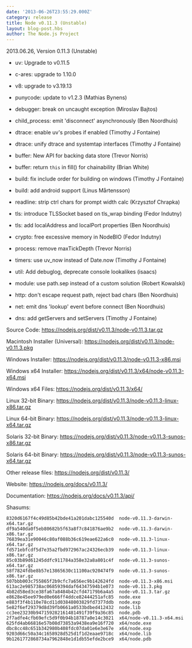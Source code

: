 ```yaml
---
date: '2013-06-26T23:55:29.000Z'
category: release
title: Node v0.11.3 (Unstable)
layout: blog-post.hbs
author: The Node.js Project
---
```


2013.06.26, Version 0.11.3 (Unstable)

- uv: Upgrade to v0.11.5

- c-ares: upgrade to 1.10.0

- v8: upgrade to v3.19.13

- punycode: update to v1.2.3 (Mathias Bynens)

- debugger: break on uncaught exception (Miroslav Bajtos)

- child_process: emit 'disconnect' asynchronously (Ben Noordhuis)

- dtrace: enable uv's probes if enabled (Timothy J Fontaine)

- dtrace: unify dtrace and systemtap interfaces (Timothy J Fontaine)

- buffer: New API for backing data store (Trevor Norris)

- buffer: return `this` in fill() for chainability (Brian White)

- build: fix include order for building on windows (Timothy J Fontaine)

- build: add android support (Linus Mårtensson)

- readline: strip ctrl chars for prompt width calc (Krzysztof Chrapka)

- tls: introduce TLSSocket based on tls_wrap binding (Fedor Indutny)

- tls: add localAddress and localPort properties (Ben Noordhuis)

- crypto: free excessive memory in NodeBIO (Fedor Indutny)

- process: remove maxTickDepth (Trevor Norris)

- timers: use uv_now instead of Date.now (Timothy J Fontaine)

- util: Add debuglog, deprecate console lookalikes (isaacs)

- module: use path.sep instead of a custom solution (Robert Kowalski)

- http: don't escape request path, reject bad chars (Ben Noordhuis)

- net: emit dns 'lookup' event before connect (Ben Noordhuis)

- dns: add getServers and setServers (Timothy J Fontaine)

Source Code: https://nodejs.org/dist/v0.11.3/node-v0.11.3.tar.gz

Macintosh Installer (Universal): https://nodejs.org/dist/v0.11.3/node-v0.11.3.pkg

Windows Installer: https://nodejs.org/dist/v0.11.3/node-v0.11.3-x86.msi

Windows x64 Installer: https://nodejs.org/dist/v0.11.3/x64/node-v0.11.3-x64.msi

Windows x64 Files: https://nodejs.org/dist/v0.11.3/x64/

Linux 32-bit Binary: https://nodejs.org/dist/v0.11.3/node-v0.11.3-linux-x86.tar.gz

Linux 64-bit Binary: https://nodejs.org/dist/v0.11.3/node-v0.11.3-linux-x64.tar.gz

Solaris 32-bit Binary: https://nodejs.org/dist/v0.11.3/node-v0.11.3-sunos-x86.tar.gz

Solaris 64-bit Binary: https://nodejs.org/dist/v0.11.3/node-v0.11.3-sunos-x64.tar.gz

Other release files: https://nodejs.org/dist/v0.11.3/

Website: https://nodejs.org/docs/v0.11.3/

Documentation: https://nodejs.org/docs/v0.11.3/api/

Shasums:

```
8320d6167f4c49d85b42bde41a201dabc125540d  node-v0.11.3-darwin-x64.tar.gz
df9a540da0f5eb80682b5f63a8f7c841876ae9b2  node-v0.11.3-darwin-x86.tar.gz
76839ea31e90046c80af088b36c619eae622a6c0  node-v0.11.3-linux-x64.tar.gz
fd571ebfcdf5d7e35a2fbd972967ac24326ecb39  node-v0.11.3-linux-x86.tar.gz
85c03b89d61245ddfc911784a358e32a8a801c4f  node-v0.11.3-sunos-x64.tar.gz
58f7824fdbe8b57e13865630c11100ac920474f9  node-v0.11.3-sunos-x86.tar.gz
507bbb003c755865f2b9cfc7a656ec9b142624fd  node-v0.11.3-x86.msi
613ac2e985738ac06859394daf64347594b1e073  node-v0.11.3.pkg
4b82d58ed3ce38fa67a8484b42cfd47179b6a4a5  node-v0.11.3.tar.gz
e8628e45ee979ed0e666ff4ddce82444251afc85  node.exe
e883f3f4b110e78cd11d03848003829fd7377ddb  node.exp
5e82f6ef29379d8d39fb0661a0533bdbed412432  node.lib
cc3ee23230b947159282161481491f39f9a36c85  node.pdb
2f7adfe4cfb69efc5d9f0b94b18787a0e14c3021  x64/node-v0.11.3-x64.msi
625fd4ab66816e57b08d73853a9438ea9e16f720  x64/node.exe
dbc8cc48c651b342980b408fdc07da01e6e3e67e  x64/node.exp
9203d66c50a34c1658928d525d1f1d2eaae9718c  x64/node.lib
9b1261772868734a7962848e1d1db55efde2bce9  x64/node.pdb
```
